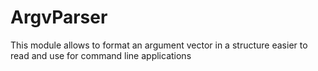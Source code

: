 # ArgvParser
This module allows to format an argument vector in a structure easier to read and use for command line applications
